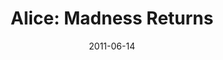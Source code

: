 ---
layout: album
date: 2011-06-14
title: "Alice: Madness Returns"
developer: Spicy Horse
card-image: 0
card-offset: 0
banner-image: 0
banner-offset: 0
---